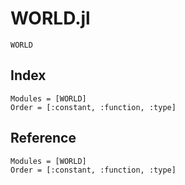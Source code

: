 # WORLD.jl

```@docs
WORLD
```

## Index

```@index
Modules = [WORLD]
Order = [:constant, :function, :type]
```

## Reference

```@autodocs
Modules = [WORLD]
Order = [:constant, :function, :type]
```
